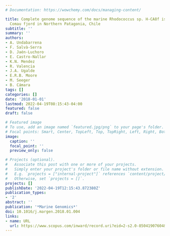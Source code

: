 ```yaml
---
# Documentation: https://wowchemy.com/docs/managing-content/

title: Complete genome sequence of the marine Rhodococcus sp. H-CA8f isolated from
  Comau fjord in Northern Patagonia, Chile
subtitle: ''
summary: ''
authors:
- A. Undabarrena
- F. Salvà-Serra
- D. Jaén-Luchoro
- E. Castro-Nallar
- K.N. Mendez
- R. Valencia
- J.A. Ugalde
- E.R.B. Moore
- M. Seeger
- B. Cámara
tags: []
categories: []
date: '2018-01-01'
lastmod: 2022-04-19T08:15:43-04:00
featured: false
draft: false

# Featured image
# To use, add an image named `featured.jpg/png` to your page's folder.
# Focal points: Smart, Center, TopLeft, Top, TopRight, Left, Right, BottomLeft, Bottom, BottomRight.
image:
  caption: ''
  focal_point: ''
  preview_only: false

# Projects (optional).
#   Associate this post with one or more of your projects.
#   Simply enter your project's folder or file name without extension.
#   E.g. `projects = ["internal-project"]` references `content/project/deep-learning/index.md`.
#   Otherwise, set `projects = []`.
projects: []
publishDate: '2022-04-19T12:15:43.872380Z'
publication_types:
- '2'
abstract: ''
publication: '*Marine Genomics*'
doi: 10.1016/j.margen.2018.01.004
links:
- name: URL
  url: https://www.scopus.com/inward/record.uri?eid=2-s2.0-85041907604&doi=10.1016%2fj.margen.2018.01.004&partnerID=40&md5=b0e24a09a2dd2cc446bbd7c9c4c9450e
---
```

